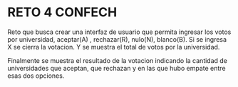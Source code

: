 # RETO 4 CONFECH

Reto que busca crear una interfaz de usuario que permita ingresar los votos por universidad, aceptar(A) , rechazar(R), nulo(N), blanco(B). Si se ingresa X se cierra la votacion. Y se muestra el total de votos por la universidad.

Finalmente se muestra el resultado de la votacion indicando la cantidad de universidades que aceptan, que rechazan y en las que hubo empate entre esas dos opciones.

```csharp

```

